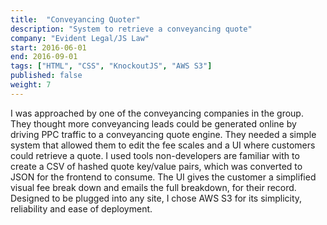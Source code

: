 ```yaml
---
title:  "Conveyancing Quoter"
description: "System to retrieve a conveyancing quote"
company: "Evident Legal/JS Law"
start: 2016-06-01
end: 2016-09-01
tags: ["HTML", "CSS", "KnockoutJS", "AWS S3"]
published: false
weight: 7
---
```

I was approached by one of the conveyancing companies in the group. They thought more conveyancing leads could be generated online by driving PPC traffic to a conveyancing quote engine. They needed a simple system that allowed them to edit the fee scales and a UI where customers could retrieve a quote. I used tools non-developers are familiar with to create a CSV of hashed quote key/value pairs, which was converted to JSON for the frontend to consume. The UI gives the customer a simplified visual fee break down and emails the full breakdown, for their record. Designed to be plugged into any site, I chose AWS S3 for its simplicity, reliability and ease of deployment.